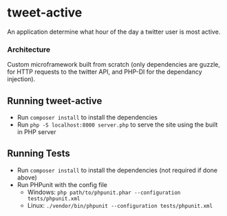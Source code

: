 # tweet-active
An application determine what hour of the day a twitter user is most active.

### Architecture 
Custom microframework built from scratch (only dependencies are guzzle, for HTTP requests
 to the twitter API, and PHP-DI for the dependancy injection).

## Running tweet-active
 - Run `composer install` to install the dependencies
 - Run `php -S localhost:8000 server.php` to serve the site using the built in PHP server

## Running Tests
 - Run `composer install` to install the dependencies (not required if done above)
 - Run PHPunit with the config file
 	- Windows: `php path/to/phpunit.phar --configuration tests/phpunit.xml`
 	- Linux: `./vendor/bin/phpunit --configuration tests/phpunit.xml`